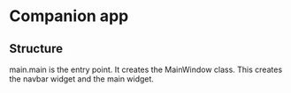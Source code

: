 # Companion app

## Structure
main.main is the entry point.
It creates the MainWindow class. This creates the navbar widget and the main widget.
